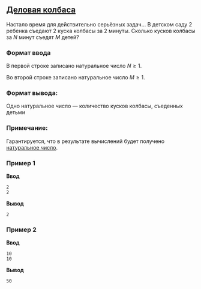 ## [Деловая колбаса](../../../solutions/2.1/21_i.py)

Настало время для действительно серьёзных задач...
В детском саду 2 ребенка съедают 2 куска колбасы за 2 минуты. Сколько кусков колбасы за $N$ минут съедят $M$ детей?

### Формат ввода

В первой строке записано натуральное число $N \geq 1$.

Во второй строке записано натуральное число $M \geq 1$.

### Формат вывода:

Одно натуральное число — количество кусков колбасы, съеденных детьми

### Примечание:

Гарантируется, что в результате вычислений будет получено [натуральное число](https://ru.wikipedia.org/wiki/%D0%9D%D0%B0%D1%82%D1%83%D1%80%D0%B0%D0%BB%D1%8C%D0%BD%D0%BE%D0%B5_%D1%87%D0%B8%D1%81%D0%BB%D0%BE).

### Пример 1

**Ввод**
```plaintext
2
2
```

**Вывод**
```plaintext
2
```

### Пример 2

**Ввод**
```plaintext
10
10
```

**Вывод**
```plaintext
50
```